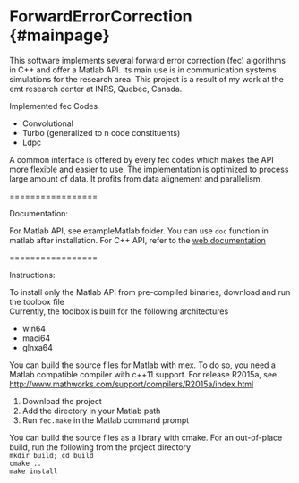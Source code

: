 ForwardErrorCorrection {#mainpage}
=================

This software implements several forward error correction (fec) algorithms in C++ and offer a Matlab API.
Its main use is in communication systems simulations for the research area.
This project is a result of my work at the emt research center at INRS, Quebec, Canada.

Implemented fec Codes<br/>
* Convolutional
* Turbo (generalized to n code constituents)
* Ldpc

A common interface is offered by every fec codes which makes the API more flexible and easier to use.
The implementation is optimized to process large amount of data. It profits from data alignement and parallelism.

=================

Documentation:

For Matlab API, see exampleMatlab folder. You can use `doc` function in matlab after installation.
For C++ API, refer to the [web documentation](http://eti-p-doray.github.io/ForwardErrorCorrection/)

=================

Instructions:

To install only the Matlab API from pre-compiled binaries, download and run the toolbox file <br/>
Currently, the toolbox is built for the following architectures<br/>
* win64 
* maci64 
* glnxa64 

You can build the source files for Matlab with mex. To do so, you need a Matlab compatible compiler with c++11 support. For release R2015a, see <http://www.mathworks.com/support/compilers/R2015a/index.html> <br/>
1. Download the project<br/>
2. Add the directory in your Matlab path<br/>
3. Run `fec.make` in the Matlab command prompt<br/>

You can build the source files as a library with cmake.
For an out-of-place build, run the following from the project directory<br/>
`mkdir build; cd build` <br/>
`cmake ..` <br/>
`make install` <br/>
